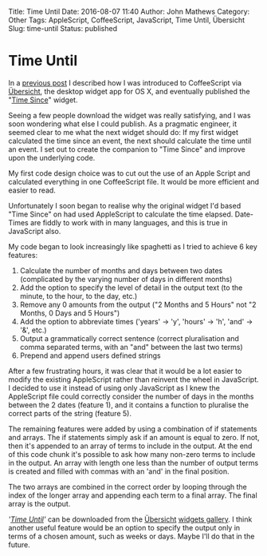 Title: Time Until
Date: 2016-08-07 11:40
Author: John Mathews
Category: Other
Tags: AppleScript, CoffeeScript, JavaScript, Time Until, Übersicht
Slug: time-until
Status: published

# Time Until

In a [previous post](http://www.johnmathews.eu/2016/07/30/time-since/) I
described how I was introduced to CoffeeScript via
[Übersicht](http://tracesof.net/uebersicht/), the desktop widget app for OS X, and eventually published the "[Time Since](http://tracesof.net/uebersicht-widgets/#time_since)" widget.

Seeing a few people download the widget was really satisfying, and I was
soon wondering what else I could publish. As a pragmatic engineer, it
seemed clear to me what the next widget should do: If my first widget
calculated the time since an event, the next should calculate the time
until an event. I set out to create the companion to "Time Since" and
improve upon the underlying code.

My first code design choice was to cut out the use of an Apple Script
and calculated everything in one CoffeeScript file. It would be more
efficient and easier to read.

Unfortunately I soon began to realise why the original widget I'd based
"Time Since" on had used AppleScript to calculate the time elapsed.
Date-Times are fiddly to work with in many languages, and this is true
in JavaScript also.

My code began to look increasingly like spaghetti as I tried to achieve
6 key features:

1.  Calculate the number of months and days between two dates
    (complicated by the varying number of days in different months)
2.  Add the option to specify the level of detail in the output text (to
    the minute, to the hour, to the day, etc.)
3.  Remove any 0 amounts from the output ("2 Months and 5 Hours" not "2
    Months, 0 Days and 5 Hours")
4.  Add the option to abbreviate times ('years' → 'y', 'hours' → 'h',
    'and' → '&', etc.)
5.  Output a grammatically correct sentence (correct pluralisation and
    comma separated terms, with an "and" between the last two terms)
6.  Prepend and append users defined strings

After a few frustrating hours, it was clear that it would be a lot
easier to modify the existing AppleScript rather than reinvent the wheel
in JavaScript. I decided to use it instead of using only JavaScript as I
knew the AppleScript file could correctly consider the number of days in
the months between the 2 dates (feature 1), and it contains a function
to pluralise the correct parts of the string (feature 5).

The remaining features were added by using a combination of
if statements and arrays. The if statements simply ask if an amount
is equal to zero. If not, then it's appended to an array of terms to
include in the output. At the end of this code chunk it's possible to
ask how many non-zero terms to include in the output. An array with
length one less than the number of output terms is created and filled
with commas with an 'and' in the final position.

The two arrays are combined in the correct order by looping through the
index of the longer array and appending each term to a final array. The
final array is the output.

*'[Time Until](http://tracesof.net/uebersicht-widgets/#time_until)'* can
be downloaded from the [Übersicht](http://tracesof.net/uebersicht/)
[widgets gallery](http://tracesof.net/uebersicht-widgets/). I think
another useful feature would be an option to specify the output only in
terms of a chosen amount, such as weeks or days. Maybe I'll do that in
the future.

